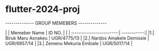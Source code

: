 # flutter-2024-proj































-------------- GROUP MEMEBERS --------------

|  | Memeber Name            | ID NO.      |
|  | :----------------------:| -----------:|
|1.| Biruk Maru Asnakeu      | UGR/4775/13 |
|2.| Nardos Amakele Demissie | UGR/6957/14 |
|3.| Zemenu Mekuria Embiale  | UGR/5017/14 |




